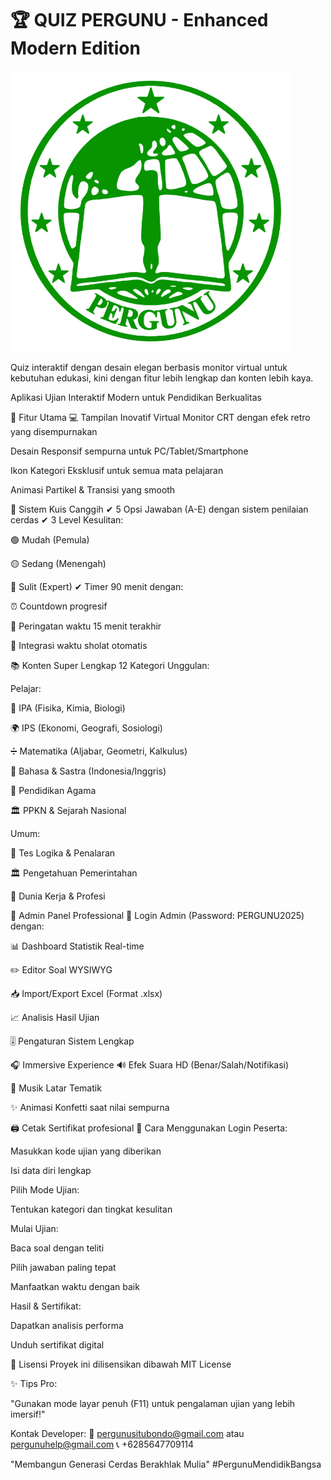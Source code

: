 # 🏆 QUIZ PERGUNU - Enhanced Modern Edition

![Logo Quiz PERGUNU](assets/images/logo.png)

Quiz interaktif dengan desain elegan berbasis monitor virtual untuk kebutuhan edukasi, kini dengan fitur lebih lengkap dan konten lebih kaya.

Aplikasi Ujian Interaktif Modern untuk Pendidikan Berkualitas

🌟 Fitur Utama
💻 Tampilan Inovatif
Virtual Monitor CRT dengan efek retro yang disempurnakan

Desain Responsif sempurna untuk PC/Tablet/Smartphone

Ikon Kategori Eksklusif untuk semua mata pelajaran

Animasi Partikel & Transisi yang smooth

🎯 Sistem Kuis Canggih
✔ 5 Opsi Jawaban (A-E) dengan sistem penilaian cerdas
✔ 3 Level Kesulitan:

🟢 Mudah (Pemula)

🟡 Sedang (Menengah)

🔴 Sulit (Expert)
✔ Timer 90 menit dengan:

⏰ Countdown progresif

🔔 Peringatan waktu 15 menit terakhir

🕌 Integrasi waktu sholat otomatis

📚 Konten Super Lengkap
12 Kategori Unggulan:

Pelajar:

🔬 IPA (Fisika, Kimia, Biologi)

🌍 IPS (Ekonomi, Geografi, Sosiologi)

➗ Matematika (Aljabar, Geometri, Kalkulus)

📜 Bahasa & Sastra (Indonesia/Inggris)

🕌 Pendidikan Agama

🏛 PPKN & Sejarah Nasional

Umum:

🧠 Tes Logika & Penalaran

🏛 Pengetahuan Pemerintahan

💼 Dunia Kerja & Profesi

🔧 Admin Panel Professional
🔐 Login Admin (Password: PERGUNU2025) dengan:

📊 Dashboard Statistik Real-time

✏️ Editor Soal WYSIWYG

📥 Import/Export Excel (Format .xlsx)

📈 Analisis Hasil Ujian

🎚 Pengaturan Sistem Lengkap

🎧 Immersive Experience
🔊 Efek Suara HD (Benar/Salah/Notifikasi)

🎼 Musik Latar Tematik

✨ Animasi Konfetti saat nilai sempurna

🖨 Cetak Sertifikat profesional
🚀 Cara Menggunakan
Login Peserta:

Masukkan kode ujian yang diberikan

Isi data diri lengkap

Pilih Mode Ujian:

Tentukan kategori dan tingkat kesulitan

Mulai Ujian:

Baca soal dengan teliti

Pilih jawaban paling tepat

Manfaatkan waktu dengan baik

Hasil & Sertifikat:

Dapatkan analisis performa

Unduh sertifikat digital

📜 Lisensi
Proyek ini dilisensikan dibawah MIT License

✨ Tips Pro:

"Gunakan mode layar penuh (F11) untuk pengalaman ujian yang lebih imersif!"

Kontak Developer:
📧 pergunusitubondo@gmail.com atau pergunuhelp@gmail.com
📞 +6285647709114

"Membangun Generasi Cerdas Berakhlak Mulia"
#PergunuMendidikBangsa
